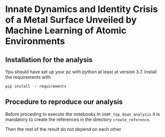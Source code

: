 # Innate Dynamics and Identity Crisis of a Metal Surface Unveiled by Machine Learning of Atomic Environments

## Installation for the analysis

Ypu should have set up your pc with python at least at version 3.7.
Install the requirements with 
```bash
pip install -r requirements
```

## Procedure to reproduce our analysis

Before proceding to execute the notebooks in `SOAP_top_down_analysis` it is mandatory to create the references in the directory `create_reference`.

Then the rest of the result do not depend on each other

